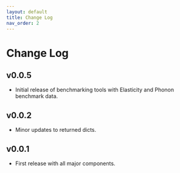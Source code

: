 ```yaml
---
layout: default
title: Change Log
nav_order: 2
---
```


# Change Log

## v0.0.5

- Initial release of benchmarking tools with Elasticity and Phonon benchmark data.

## v0.0.2

- Minor updates to returned dicts.

## v0.0.1

- First release with all major components.
